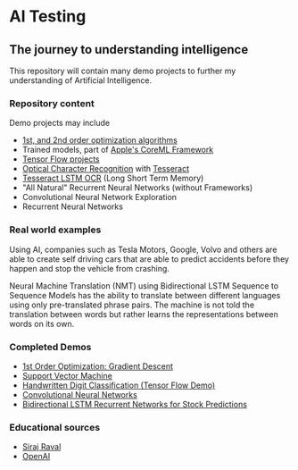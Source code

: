 # AI Testing

## The journey to understanding intelligence

This repository will contain many demo projects to further my understanding of Artificial Intelligence.

### Repository content

Demo projects may include

* [1st, and 2nd order optimization algorithms](https://web.stanford.edu/class/msande311/lecture13.pdf)
* Trained models, part of [Apple's CoreML Framework](https://developer.apple.com/documentation/coreml)
* [Tensor Flow projects](https://www.tensorflow.org/get_started/mnist/beginners)
* [Optical Character Recognition](https://en.wikipedia.org/wiki/Optical_character_recognition) with [Tesseract](https://github.com/tesseract-ocr/)
* [Tesseract LSTM OCR](https://github.com/tesseract-ocr/tesseract/wiki/4.0-with-LSTM) (Long Short Term Memory)
* "All Natural" Recurrent Neural Networks (without Frameworks)
* Convolutional Neural Network Exploration
* Recurrent Neural Networks


### Real world examples

Using AI, companies such as Tesla Motors, Google, Volvo and others are able to create self driving cars that are able to predict accidents before they happen and stop the vehicle from crashing.

Neural Machine Translation (NMT) using Bidirectional LSTM Sequence to Sequence Models has the ability to translate between different languages using only pre-translated phrase pairs. The machine is not told the translation between words but rather learns the representations between words on its own.

### Completed Demos
* [1st Order Optimization: Gradient Descent](https://github.com/prmelehan/AITesting/blob/master/Optimization/First%20Order/Gradient%20Descent/Gradient%20Descent%20Demo.ipynb)
* [Support Vector Machine](https://github.com/prmelehan/AITesting/blob/master/Support%20Vector%20Machine/Support%20Vector%20Machine.ipynb)
* [Handwritten Digit Classification (Tensor Flow Demo) ](https://github.com/prmelehan/AITesting/tree/master/TensorFlow/Tensor%20Flow%20Digit%20Classification.ipynb)
* [Convolutional Neural Networks](https://github.com/prmelehan/AITesting/tree/master/CNNs/Convolutional%20Neural%20Networks%20with%20Keras.ipynb)
* [Bidirectional LSTM Recurrent Networks for Stock Predictions](LSTM/finance/stocks/)

### Educational sources

* [Siraj Raval](https://github.com/llSourcell)
* [OpenAI](https://openai.com)
